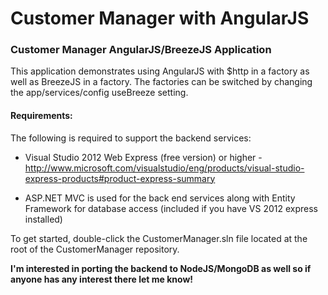 ﻿Customer Manager with AngularJS
===============

### Customer Manager AngularJS/BreezeJS Application

This application demonstrates using AngularJS with $http in a factory as well as BreezeJS in a factory. The factories can be switched by changing the app/services/config useBreeze setting.

#### Requirements:

The following is required to support the backend services:

* Visual Studio 2012 Web Express (free version) or higher - http://www.microsoft.com/visualstudio/eng/products/visual-studio-express-products#product-express-summary

* ASP.NET MVC is used for the back end services along with Entity Framework for database access (included if you have VS 2012 express installed)

To get started, double-click the CustomerManager.sln file located at the root of the CustomerManager repository. 


**I'm interested in porting the backend to NodeJS/MongoDB as well so if anyone has any interest there let me know!**

